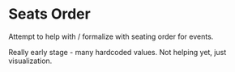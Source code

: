 # Seats Order

Attempt to help with / formalize with seating order for events.

Really early stage - many hardcoded values. Not helping yet, just visualization.
